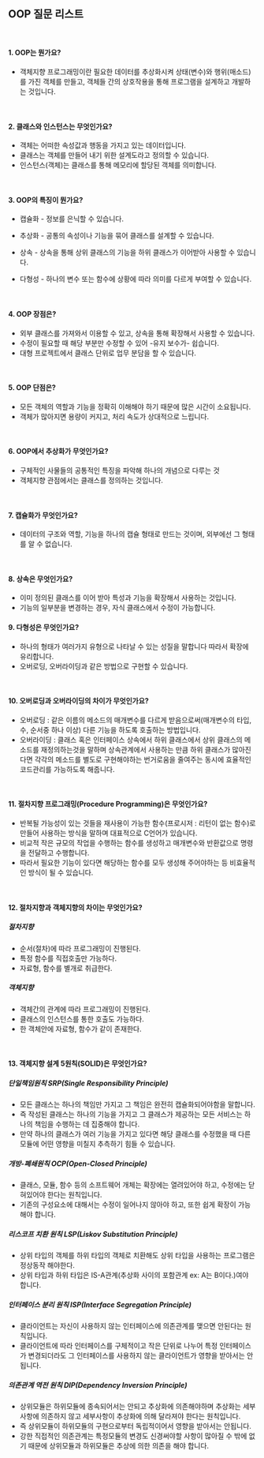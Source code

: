 ## OOP 질문 리스트

<br>

#### 1. OOP는 뭔가요?

   - 객체지향 프로그래밍이란 필요한 데이터를 추상화시켜 상태(변수)와 행위(매소드)를 가진 객체를 만들고, 객체들 간의 상호작용을 통해 프로그램을 설계하고 개발하는 것입니다.

<br>

#### 2. 클래스와 인스턴스는 무엇인가요?

   - 객체는 어떠한 속성값과 행동을 가지고 있는 데이터입니다.
   - 클래스는 객체를 만들어 내기 위한 설계도라고 정의할 수 있습니다.
   - 인스턴스(객체)는 클래스를 통해 메모리에 할당된 객체를 의미합니다.

<br>

#### 3. OOP의 특징이 뭔가요?

- 캡슐화 - 정보를 은닉할 수 있습니다.

- 추상화 - 공통의 속성이나 기능을 묶어 클래스를 설계할 수 있습니다.

- 상속    - 상속을 통해 상위 클래스의 기능을 하위 클래스가 이어받아 사용할 수 있습니다.

- 다형성 - 하나의 변수 또는 함수에 상황에 따라 의미를 다르게 부여할 수 있습니다.

<br> 

#### 4. OOP 장점은?

- 외부 클래스를 가져와서 이용할 수 있고, 상속을 통해 확장해서 사용할 수 있습니다.
-  수정이 필요할 때 해당 부분만 수정할 수 있어 -유지 보수가- 쉽습니다.
-  대형 프로젝트에서 클래스 단위로 업무 분담을 할 수 있습니다.

<br>

#### 5. OOP 단점은?

- 모든 객체의 역할과 기능을 정확히 이해해야 하기 때문에 많은 시간이 소요됩니다.
- 객체가 많아지면 용량이 커지고, 처리 속도가 상대적으로 느립니다.

<br>

#### 6. OOP에서 추상화가 무엇인가요?

- 구체적인 사물들의 공통적인 특징을 파악해 하나의 개념으로 다루는 것
- 객체지향 관점에서는 클래스를 정의하는 것입니다.

<br>

#### 7. 캡슐화가 무엇인가요?

- 데이터의 구조와 역할, 기능을 하나의 캡슐 형태로 만드는 것이며, 외부에선 그 형태를 알 수 없습니다.

<br>

#### 8. 상속은 무엇인가요?

- 이미 정의된 클래스를 이어 받아 특성과 기능을 확장해서 사용하는 것입니다.
-  기능의 일부분을 변경하는 경우, 자식 클래스에서 수정이 가능합니다.

#### 9. 다형성은 무엇인가요?

- 하나의 형태가 여러가지 유형으로 나타날 수 있는 성질을 말합니다 따라서 확장에 유리합니다.
- 오버로딩, 오버라이딩과 같은 방법으로 구현할 수 있습니다.

<br>

#### 10. 오버로딩과 오버라이딩의 차이가 무엇인가요?

- 오버로딩 : 같은 이름의 메소드의 매개변수를 다르게 받음으로써(매개변수의 타입, 수, 순서중 하나 이상) 다른 기능을 하도록 호출하는 방법입니다.
- 오버라이딩 : 클래스 혹은 인터페이스 상속에서 하위 클래스에서 상위 클래스의 메소드를 재정의하는것을 말하며 상속관계에서 사용하는 만큼 하위 클래스가 많아진다면
각각의 메소드를 별도로 구현해야하는 번거로움을 줄여주는 동시에 효율적인 코드관리를 가능하도록 해줍니다.

<br>

#### 11. 절차지향 프로그래밍(Procedure Programming)은 무엇인가요?

- 반복될 가능성이 있는 것들을 재사용이 가능한 함수(프로시저 : 리턴이 없는 함수)로 만들어 사용하는 방식을 말하며 대표적으로 C언어가 있습니다.
- 비교적 작은 규모의 작업을 수행하는 함수를 생성하고 매개변수와 반환값으로 명령을 전달하고 수행합니다.
- 따라서 필요한 기능이 있다면 해당하는 함수를 모두 생성해 주어야하는 등 비효율적인 방식이 될 수 있습니다.

<br>

#### 12. 절차지향과 객체지향의 차이는 무엇인가요?
##### 절차지향  
- 순서(절차)에 따라 프로그래밍이 진행된다.
- 특정 함수를 직접호출만 가능하다.
- 자료형, 함수를 별개로 취급한다.
##### 객체지향 
- 객체간의 관계에 따라 프로그래밍이 진행된다. 
- 클래스의 인스턴스를 통한 호출도 가능하다.
- 한 객체안에 자료형, 함수가 같이 존재한다.

<br>

#### 13. 객체지향 설계 5원칙(SOLID)은 무엇인가요?
##### 단일책임원칙 SRP(Single Responsibility Principle)
- 모든 클래스는 하나의 책임만 가지고 그 책임은 완전히 캡슐화되어야함을 말합니다.
- 즉 작성된 클래스는 하나의 기능을 가지고 그 클래스가 제공하는 모든 서비스는 하나의 책임을 수행하는 데 집중해야 합니다.
- 만약 하나의 클래스가 여러 기능을 가지고 있다면 해당 클래스를 수정했을 때 다른 모듈에 어떤 영향을 미칠지 추측하기 힘들 수 있습니다.
##### 개방-폐쇄원칙 OCP(Open-Closed Principle)
- 클래스, 모듈, 함수 등의 소프트웨어 개체는 확장에는 열려있어야 하고, 수정에는 닫혀있어야 한다는 원칙입니다.
- 기존의 구성요소에 대해서는 수정이 일어나지 않아야 하고, 또한 쉽게 확장이 가능해야 합니다.
##### 리스코프 치환 원칙 LSP(Liskov Substitution Principle)
- 상위 타입의 객체를 하위 타입의 객체로 치환해도 상위 타입을 사용하는 프로그램은 정상동작 해야한다.
- 상위 타입과 하위 타입은 IS-A관계(추상화 사이의 포함관계 ex: A는 B이다.)여야 합니다.
##### 인터페이스 분리 원칙 ISP(Interface Segregation Principle)
- 클라이언트는 자신이 사용하지 않는 인터페이스에 의존관계를 맺으면 안된다는 원칙입니다.
- 클라이언트에 따라 인터페이스를 구체적이고 작은 단위로 나누어 특정 인터페이스가 변경되더라도 그 인터페이스를 사용하지 않는 클라이언트가 영향을 받아서는 안됩니다.
##### 의존관계 역전 원칙 DIP(Dependency Inversion Principle)
- 상위모듈은 하위모듈에 종속되어서는 안되고 추상화에 의존해야하며 추상화는 세부사항에 의존하지 않고 세부사항이 추상화에 의해 달라져야 한다는 원칙입니다.
- 즉 상위모듈이 하위모듈의 구현으로부터 독립적이어서 영향을 받아서는 안됩니다.
- 강한 직접적인 의존관계는 특정모듈의 변경도 신경써야할 사항이 많아질 수 밖에 없기 때문에 상위모듈과 하위모듈은 추상에 의한 의존을 해야 합니다.